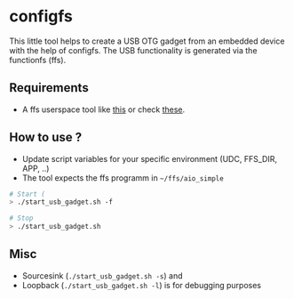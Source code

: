 # configfs

This little tool helps to create a USB OTG gadget from an embedded device with the help of configfs. The USB functionality is generated via the functionfs (ffs).

## Requirements
* A ffs userspace tool like [this](https://git.kernel.org/pub/scm/linux/kernel/git/stable/linux.git/tree/tools/usb/ffs-aio-example/simple/device_app/aio_simple.c?h=v5.10.12) or check [these](https://git.kernel.org/pub/scm/linux/kernel/git/stable/linux.git/tree/tools/usb?h=v5.10.12).


## How to use ?
* Update script variables for your specific environment (UDC, FFS_DIR, APP, ..) 
* The tool expects the ffs programm in `~/ffs/aio_simple`

```sh
# Start (
> ./start_usb_gadget.sh -f

# Stop
> ./start_usb_gadget.sh

```

## Misc
* Sourcesink (`./start_usb_gadget.sh -s`) and
* Loopback (`./start_usb_gadget.sh -l`) is for debugging purposes

